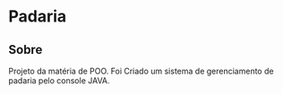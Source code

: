 # Padaria

## Sobre
  Projeto da matéria de POO.
  Foi Criado um sistema de gerenciamento de padaria pelo console JAVA.
